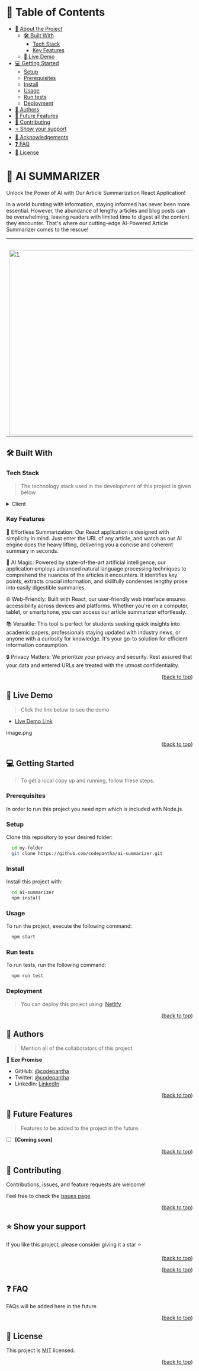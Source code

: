 <a id="readme-top"></a>

<div align="center">
  <br/>

</div>

<!-- TABLE OF CONTENTS -->

# 📗 Table of Contents

- [📖 About the Project](#about-project)
  - [🛠 Built With](#built-with)
    - [Tech Stack](#tech-stack)
    - [Key Features](#key-features)
  - [🚀 Live Demo](#live-demo)
- [💻 Getting Started](#getting-started)
  - [Setup](#setup)
  - [Prerequisites](#prerequisites)
  - [Install](#install)
  - [Usage](#usage)
  - [Run tests](#run-tests)
  - [Deployment](#triangular_flag_on_post-deployment)
- [👥 Authors](#authors)
- [🔭 Future Features](#future-features)
- [🤝 Contributing](#contributing)
- [⭐️ Show your support](#support)
- [🙏 Acknowledgements](#acknowledgements)
- [❓ FAQ](#faq)
- [📝 License](#license)

<!-- PROJECT DESCRIPTION -->

# <h1 id="about-project">📖 AI SUMMARIZER</h1>

Unlock the Power of AI with Our Article Summarization React Application!

In a world bursting with information, staying informed has never been more essential. However, the abundance of lengthy articles and blog posts can be overwhelming, leaving readers with limited time to digest all the content they encounter. That's where our cutting-edge AI-Powered Article Summarizer comes to the rescue!
<table>
  <th>Homepage Desktop View</th>
  <tr>
    <td><img src="https://github.com/codepantha/instant-chat/assets/46839548/99ef7dda-4aeb-4608-a545-523fbe720c3d"  alt="1" width = 1250px height = 500px ></td>
  </tr>
</table>

## 🛠 Built With <a id="built-with"></a>

### Tech Stack <a id="tech-stack"></a>

> The technology stack used in the development of this project is given below

<details>
  <summary>Client</summary>
  <ul>
    <li><a href="https://reactjs.org/">React.js</a></li>
    <li><a href="https://tailwindcss.com/">Tailwind CSS UI</a></li>
    <li><a href="https://rapidapi.com/restyler/api/article-extractor-and-summarizer/">Youtube API from RapidAPI</a></li>
  </ul>
</details>

<!-- Features -->

### Key Features <a id="key-features"></a>

🚀 Effortless Summarization: Our React application is designed with simplicity in mind. Just enter the URL of any article, and watch as our AI engine does the heavy lifting, delivering you a concise and coherent summary in seconds.

🤖 AI Magic: Powered by state-of-the-art artificial intelligence, our application employs advanced natural language processing techniques to comprehend the nuances of the articles it encounters. It identifies key points, extracts crucial information, and skillfully condenses lengthy prose into easily digestible summaries.

🌐 Web-Friendly: Built with React, our user-friendly web interface ensures accessibility across devices and platforms. Whether you're on a computer, tablet, or smartphone, you can access our article summarizer effortlessly.

📚 Versatile: This tool is perfect for students seeking quick insights into academic papers, professionals staying updated with industry news, or anyone with a curiosity for knowledge. It's your go-to solution for efficient information consumption.

🔒 Privacy Matters: We prioritize your privacy and security. Rest assured that your data and entered URLs are treated with the utmost confidentiality.

<p align="right">(<a href="#readme-top">back to top</a>)</p>

<!-- LIVE DEMO -->

## 🚀 Live Demo <a id="live-demo"></a>

> Click the link below to see the demo

- [Live Demo Link](https://codepantha-ai-summarizer.netlify.app/)

image.png

<p align="right">(<a href="#readme-top">back to top</a>)</p>

<!-- GETTING STARTED -->

## 💻 Getting Started <a id="getting-started"></a>

> To get a local copy up and running, follow these steps.

### Prerequisites

In order to run this project you need npm which is included with Node.js.

### Setup

Clone this repository to your desired folder:

```sh
  cd my-folder
  git clone https://github.com/codepantha/ai-summarizer.git
```

### Install

Install this project with:

```sh
  cd ai-summarizer
  npm install
```

### Usage

To run the project, execute the following command:

```sh
  npm start
```

### Run tests

To run tests, run the following command:

```sh
  npm run test
```

### Deployment

>You can deploy this project using: [Netlify](https://app.netlify.com)

<p align="right">(<a href="#readme-top">back to top</a>)</p>

<!-- AUTHORS -->

## 👥 Authors <a id="authors"></a>

> Mention all of the collaborators of this project.

👤 **Eze Promise**

- GitHub: [@codepantha](https://github.com/codepantha)
- Twitter: [@codepantha](https://twitter.com/codepantha)
- LinkedIn: [LinkedIn](https://linkedin.com/in/promise-eze)

<p align="right">(<a href="#readme-top">back to top</a>)</p>

<!-- FUTURE FEATURES -->

## 🔭 Future Features <a id="future-features"></a>

> Features to be added to the project in the future.

- [ ] **[Coming soon]**

<p align="right">(<a href="#readme-top">back to top</a>)</p>

<!-- CONTRIBUTING -->

## 🤝 Contributing <a id="contributing"></a>

Contributions, issues, and feature requests are welcome!

Feel free to check the [issues page](https://github.com/codepantha/ai-summarizer/issues).

<p align="right">(<a href="#readme-top">back to top</a>)</p>

<!-- SUPPORT -->

## ⭐️ Show your support <a id="support"></a>

If you like this project, please consider giving it a star ⭐️

<p align="right">(<a href="#readme-top">back to top</a>)</p>

<!-- ACKNOWLEDGEMENTS -->

<p align="right">(<a href="#readme-top">back to top</a>)</p>

<!-- FAQ (optional) -->

## ❓ FAQ <a id="faq"></a>

FAQs will be added here in the future

<p align="right">(<a href="#readme-top">back to top</a>)</p>

<!-- LICENSE -->

## 📝 License <a id="license"></a>

This project is [MIT](./LICENSE) licensed.

<p align="right">(<a href="#readme-top">back to top</a>)</p>
